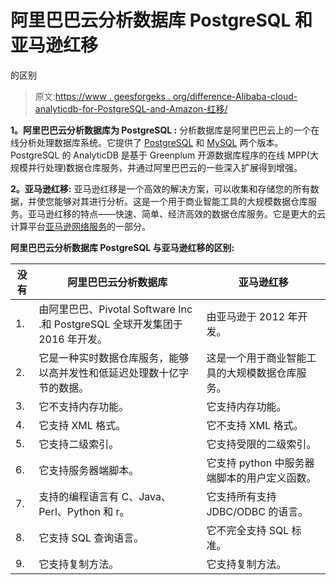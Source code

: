 # 阿里巴巴云分析数据库 PostgreSQL 和亚马逊红移

的区别

> 原文:[https://www . geesforgeks . org/difference-Alibaba-cloud-analyticdb-for-PostgreSQL-and-Amazon-红移/](https://www.geeksforgeeks.org/difference-between-alibaba-cloud-analyticdb-for-postgresql-and-amazon-redshift/)

**1。阿里巴巴云分析数据库为 PostgreSQL :**
分析数据库是阿里巴巴云上的一个在线分析处理数据库系统。它提供了 [PostgreSQL](https://www.geeksforgeeks.org/what-is-postgresql-introduction/) 和 [MySQL](https://www.geeksforgeeks.org/mongodb-vs-mysql/) 两个版本。PostgreSQL 的 AnalyticDB 是基于 Greenplum 开源数据库程序的在线 MPP(大规模并行处理)数据仓库服务，并通过阿里巴巴云的一些深入扩展得到增强。

**2。亚马逊红移:**
亚马逊红移是一个高效的解决方案，可以收集和存储您的所有数据，并使您能够对其进行分析。这是一个用于商业智能工具的大规模数据仓库服务。亚马逊红移的特点——快速、简单、经济高效的数据仓库服务。它是更大的云计算平台[亚马逊网络服务](https://www.geeksforgeeks.org/introduction-to-amazon-web-services/)的一部分。

**阿里巴巴云分析数据库 PostgreSQL 与亚马逊红移的区别:**

<center>

| 没有 | 阿里巴巴云分析数据库 | 亚马逊红移 |
| --- | --- | --- |
| 1. | 由阿里巴巴、Pivotal Software Inc .和 PostgreSQL 全球开发集团于 2016 年开发。 | 由亚马逊于 2012 年开发。 |
| 2. | 它是一种实时数据仓库服务，能够以高并发性和低延迟处理数十亿字节的数据。 | 这是一个用于商业智能工具的大规模数据仓库服务。 |
| 3. | 它不支持内存功能。 | 它支持内存功能。 |
| 4. | 它支持 XML 格式。 | 它不支持 XML 格式。 |
| 5. | 它支持二级索引。 | 它支持受限的二级索引。 |
| 6. | 它支持服务器端脚本。 | 它支持 python 中服务器端脚本的用户定义函数。 |
| 7. | 支持的编程语言有 C、Java、Perl、Python 和 r。 | 它支持所有支持 JDBC/ODBC 的语言。 |
| 8. | 它支持 SQL 查询语言。 | 它不完全支持 SQL 标准。 |
| 9. | 它支持复制方法。 | 它支持复制方法。 |

</center>